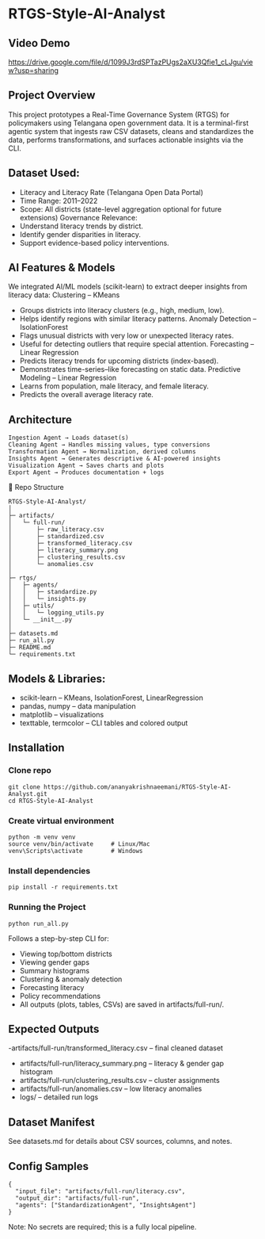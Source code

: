 # RTGS-Style-AI-Analyst

## Video Demo
https://drive.google.com/file/d/1099J3rdSPTazPUgs2aXU3Qfie1_cLJgu/view?usp=sharing

## Project Overview
This project prototypes a Real-Time Governance System (RTGS) for policymakers using Telangana open government data. It is a terminal-first agentic system that ingests raw CSV datasets, cleans and standardizes the data, performs transformations, and surfaces actionable insights via the CLI.

## Dataset Used:

- Literacy and Literacy Rate (Telangana Open Data Portal)
- Time Range: 2011–2022
- Scope: All districts (state-level aggregation optional for future extensions)
Governance Relevance:
- Understand literacy trends by district.
- Identify gender disparities in literacy.
- Support evidence-based policy interventions.
  
## AI Features & Models

We integrated AI/ML models (scikit-learn) to extract deeper insights from literacy data:
Clustering – KMeans 
- Groups districts into literacy clusters (e.g., high, medium, low).
- Helps identify regions with similar literacy patterns.
Anomaly Detection – IsolationForest
- Flags unusual districts with very low or unexpected literacy rates.
- Useful for detecting outliers that require special attention.
Forecasting – Linear Regression
- Predicts literacy trends for upcoming districts (index-based).
- Demonstrates time-series–like forecasting on static data.
Predictive Modeling – Linear Regression
- Learns from population, male literacy, and female literacy.
- Predicts the overall average literacy rate.

## Architecture
```
Ingestion Agent → Loads dataset(s)
Cleaning Agent → Handles missing values, type conversions
Transformation Agent → Normalization, derived columns
Insights Agent → Generates descriptive & AI-powered insights
Visualization Agent → Saves charts and plots
Export Agent → Produces documentation + logs
```
📁 Repo Structure
```
RTGS-Style-AI-Analyst/
│
├─ artifacts/
│   └─ full-run/
│       ├─ raw_literacy.csv
│       ├─ standardized.csv
│       ├─ transformed_literacy.csv
│       ├─ literacy_summary.png
│       ├─ clustering_results.csv
│       └─ anomalies.csv
│
├─ rtgs/
│   ├─ agents/
│   │   ├─ standardize.py
│   │   └─ insights.py
│   ├─ utils/
│   │   └─ logging_utils.py
│   └─ __init__.py
│
├─ datasets.md
├─ run_all.py
├─ README.md
└─ requirements.txt
```

## Models & Libraries:
- scikit-learn – KMeans, IsolationForest, LinearRegression
- pandas, numpy – data manipulation
- matplotlib – visualizations
- texttable, termcolor – CLI tables and colored output

## Installation
### Clone repo
```
git clone https://github.com/ananyakrishnaeemani/RTGS-Style-AI-Analyst.git
cd RTGS-Style-AI-Analyst
```
### Create virtual environment
```
python -m venv venv
source venv/bin/activate     # Linux/Mac
venv\Scripts\activate        # Windows
```
### Install dependencies
```
pip install -r requirements.txt
```
### Running the Project
```
python run_all.py
```

Follows a step-by-step CLI for:
- Viewing top/bottom districts
- Viewing gender gaps
- Summary histograms
- Clustering & anomaly detection
- Forecasting literacy
- Policy recommendations
- All outputs (plots, tables, CSVs) are saved in artifacts/full-run/.

## Expected Outputs

-artifacts/full-run/transformed_literacy.csv – final cleaned dataset
- artifacts/full-run/literacy_summary.png – literacy & gender gap histogram
- artifacts/full-run/clustering_results.csv – cluster assignments
- artifacts/full-run/anomalies.csv – low literacy anomalies
- logs/ – detailed run logs

## Dataset Manifest
See datasets.md for details about CSV sources, columns, and notes.

## Config Samples
```
{
  "input_file": "artifacts/full-run/literacy.csv",
  "output_dir": "artifacts/full-run",
  "agents": ["StandardizationAgent", "InsightsAgent"]
}
```

Note: No secrets are required; this is a fully local pipeline.
